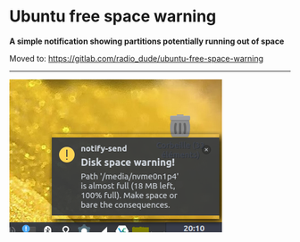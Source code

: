 # Ubuntu free space warning

**A simple notification showing partitions potentially running out of space**

Moved to: https://gitlab.com/radio_dude/ubuntu-free-space-warning
 
 ---
<img src="screenshot.png"/>
